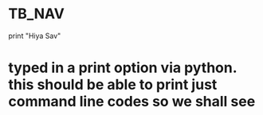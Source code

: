 # TB_NAV
print "Hiya Sav"


# typed in a print option via python. this should be able to print just command line codes so we shall see
